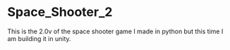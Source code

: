 # Space_Shooter_2
This is the 2.0v of the space shooter game I made in python but this time I am building it in unity.
